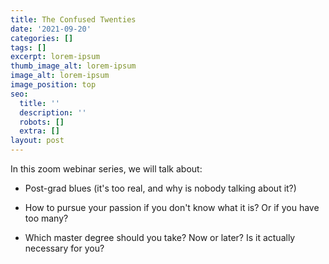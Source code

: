 ```yaml
---
title: The Confused Twenties
date: '2021-09-20'
categories: []
tags: []
excerpt: lorem-ipsum
thumb_image_alt: lorem-ipsum
image_alt: lorem-ipsum
image_position: top
seo:
  title: ''
  description: ''
  robots: []
  extra: []
layout: post
---
```

In this zoom webinar series, we will talk about:

*   Post-grad blues (it's too real, and why is nobody talking about it?)

*   How to pursue your passion if you don't know what it is? Or if you have too many? 

*   Which master degree should you take? Now or later? Is it actually necessary for you?
